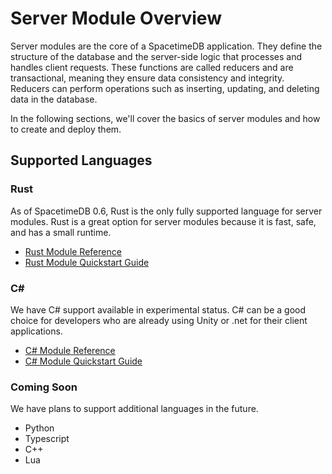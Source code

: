 # Server Module Overview

Server modules are the core of a SpacetimeDB application. They define the structure of the database and the server-side logic that processes and handles client requests. These functions are called reducers and are transactional, meaning they ensure data consistency and integrity. Reducers can perform operations such as inserting, updating, and deleting data in the database.

In the following sections, we'll cover the basics of server modules and how to create and deploy them.

## Supported Languages

### Rust

As of SpacetimeDB 0.6, Rust is the only fully supported language for server modules. Rust is a great option for server modules because it is fast, safe, and has a small runtime.

- [Rust Module Reference](/docs/modules/rust)
- [Rust Module Quickstart Guide](/docs/modules/rust/quickstart)

### C#

We have C# support available in experimental status. C# can be a good choice for developers who are already using Unity or .net for their client applications.

- [C# Module Reference](/docs/modules/c-sharp)
- [C# Module Quickstart Guide](/docs/modules/c-sharp/quickstart)

### Coming Soon

We have plans to support additional languages in the future.

- Python
- Typescript
- C++
- Lua
